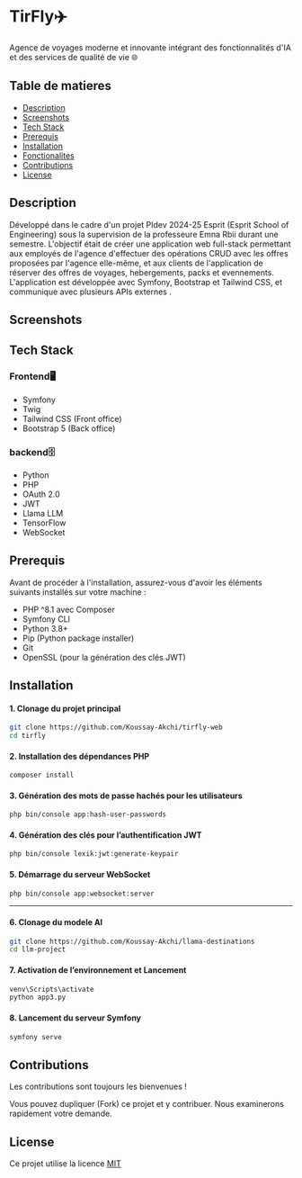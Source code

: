
# TirFly✈️

Agence de voyages moderne et innovante intégrant des fonctionnalités d'IA et des services de qualité de vie 🌐

## Table de matieres

- [Description](#description)
- [Screenshots](#screenshots)
- [Tech Stack](#techstack)
- [Prerequis](#prerequis)
- [Installation](#installation)
- [Fonctionalites](#fonctionalites)
- [Contributions](#contributions)
- [License](#license)

## Description

Développé dans le cadre d'un projet PIdev 2024-25 Esprit (Esprit School of Engineering) sous la supervision de la professeure Emna Rbii durant une semestre. L'objectif était de créer une application web full-stack permettant aux employés de l'agence d'effectuer des opérations CRUD avec les offres proposées par l'agence elle-même, et aux clients de l'application de réserver des offres de voyages, hebergements, packs et evennements. L'application est développée avec Symfony, Bootstrap et Tailwind CSS, et communique avec plusieurs APIs externes .


## Screenshots

## Tech Stack

### Frontend🖥

- Symfony
- Twig 
- Tailwind CSS (Front office)
- Bootstrap 5 (Back office)

### backend🗄️
- Python
- PHP
- OAuth 2.0
- JWT
- Llama LLM
- TensorFlow
- WebSocket

## Prerequis

Avant de procéder à l'installation, assurez-vous d'avoir les éléments suivants installés sur votre machine :

* PHP ^8.1 avec Composer
* Symfony CLI
* Python 3.8+
* Pip (Python package installer)
* Git
* OpenSSL (pour la génération des clés JWT)

## Installation

#### 1. Clonage du projet principal

```bash
git clone https://github.com/Koussay-Akchi/tirfly-web
cd tirfly
```

#### 2. Installation des dépendances PHP

```bash
composer install
```

#### 3. Génération des mots de passe hachés pour les utilisateurs

```bash
php bin/console app:hash-user-passwords
```

#### 4. Génération des clés pour l’authentification JWT

```bash
php bin/console lexik:jwt:generate-keypair
```

#### 5. Démarrage du serveur WebSocket

```bash
php bin/console app:websocket:server
```

---

#### 6. Clonage du modele AI

```bash
git clone https://github.com/Koussay-Akchi/llama-destinations
cd llm-project
```

#### 7. Activation de l’environnement et Lancement

```bash
venv\Scripts\activate
python app3.py
```

#### 8. Lancement du serveur Symfony

```bash
symfony serve
```


## Contributions

Les contributions sont toujours les bienvenues !

Vous pouvez dupliquer (Fork) ce projet et y contribuer. Nous examinerons rapidement votre demande.


## License

Ce projet utilise la licence [MIT](https://choosealicense.com/licenses/mit/)

